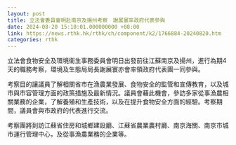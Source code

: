 ```yaml
---
layout: post
title: 立法會委員會明赴南京及揚州考察　謝展寰率政府代表參與
date: 2024-08-20 15:10:01.000000000 +08:00
link: https://news.rthk.hk/rthk/ch/component/k2/1766884-20240820.htm
categories: rthk
---
```


立法會食物安全及環境衞生事務委員會明日出發前往江蘇南京及揚州，進行為期4天的職務考察，環境及生態局局長謝展寰亦會率領政府代表團一同參與。
 
考察目的讓議員了解相關省市在漁農業發展、食物安全的監管和宣傳教育，以及城市與市容管理方面的政策措施及最新情況。議員會藉此機會，參訪多家從事漁農相關業務的企業，了解養殖和生產技術，以及在提升食物安全方面的經驗。考察期間，議員會與市政府的代表進行交流。
 
考察團將到訪江蘇省住房和城鄉建設廳、江蘇省農業農村廳、南京海關、南京市城市運行管理中心，及從事漁農業務的企業等。
